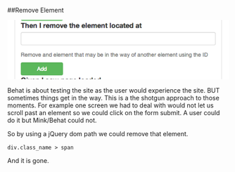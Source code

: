 ##Remove Element

![Remove](images/remove_element.png)

Behat is about testing the site as the user would experience the site. BUT sometimes things get in the way. This is a the shotgun approach to those moments. For example one screen we had to deal with would not let us scroll past an element so we could click on the form submit. A user could do it but Mink/Behat could not.

So by using a jQuery dom path we could remove that element.

	div.class_name > span 
	
And it is gone.

